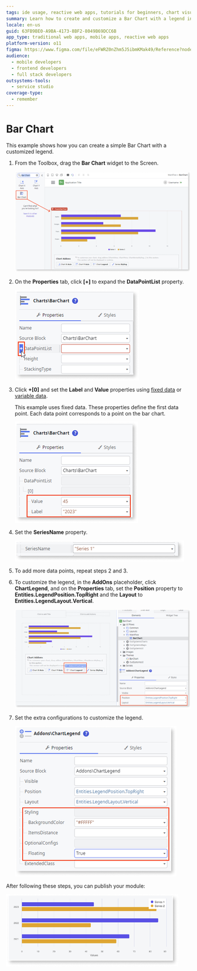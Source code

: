 ```yaml
---
tags: ide usage, reactive web apps, tutorials for beginners, chart visualization, data binding
summary: Learn how to create and customize a Bar Chart with a legend in OutSystems 11 (O11) using fixed or variable data.
locale: en-us
guid: 63FB9BE0-A9BA-4173-8BF2-8049B69DCC6B
app_type: traditional web apps, mobile apps, reactive web apps
platform-version: o11
figma: https://www.figma.com/file/eFWRZ0nZhm5J5ibmKMak49/Reference?node-id=2453:4384
audience:
  - mobile developers
  - frontend developers
  - full stack developers
outsystems-tools:
  - service studio
coverage-type:
  - remember
---
```


# Bar Chart

This example shows how you can create a simple Bar Chart with a customized legend.

1. From the Toolbox, drag the **Bar Chart** widget to the Screen.

    ![Screenshot showing the Bar Chart widget being dragged onto the screen in the development environment](images/chartbar-drag-ss.png "Dragging Bar Chart Widget")

1. On the **Properties** tab, click **[+]** to expand the **DataPointList** property.

    ![Screenshot of the Properties tab with the DataPointList property expanded to show options](images/chartbar-expand-ss.png "Expanding DataPointList Property")

1. Click **+[0]** and set the **Label** and **Value** properties using [fixed data](chart-data-v2.md#populate-your-chart-with-fixed-data) or [variable data](chart-data-v2.md#populate-your-chart-with-variable-data).

    This example uses fixed data. These properties define the first data point. Each data point corresponds to a point on the bar chart.

    ![Screenshot demonstrating how to set the Label and Value properties for a data point in the Bar Chart](images/chartbar-datapoint-ss.png "Setting Data Point Properties")

1. Set the **SeriesName** property.

    ![Screenshot showing the SeriesName property field in the Bar Chart widget properties](images/chart-seriesname-ss.png "Setting SeriesName Property")

1. To add more data points, repeat steps 2 and 3.

1. To customize the legend, in the **AddOns** placeholder, click **ChartLegend**, and on the **Properties** tab, set the **Position** property to **Entities.LegendPosition.TopRight** and the **Layout** to **Entities.LegendLayout.Vertical**.

    ![Screenshot of the AddOns placeholder with the ChartLegend selected and Properties tab open](images/chartbar-addon-ss.png "ChartLegend AddOn Configuration")

1. Set the extra configurations to customize the legend.

    ![Screenshot showing the extra configuration options for customizing the chart legend](images/chartbar-customize-ss.png "Customizing Chart Legend")

After following these steps, you can publish your module:

![Image of the final result of the Bar Chart with customized legend after publishing the module](images/chartbar-result.png "Final Bar Chart Result")
